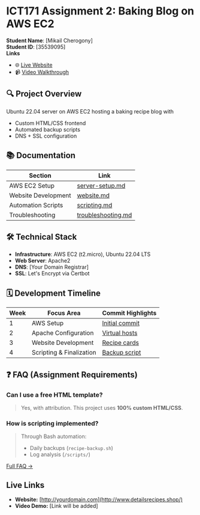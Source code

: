 
# ICT171 Assignment 2: Baking Blog on AWS EC2
**Student Name**: [Mikail Cherogony]  
**Student ID**: [35539095]  
**Links**
- 🌐 [Live Website](http://www.detailsrecipes.shop/)
- 📹 [Video Walkthrough](https://youtu.be/example)  

## 🔍 Project Overview
Ubuntu 22.04 server on AWS EC2 hosting a baking recipe blog with
- Custom HTML/CSS frontend
- Automated backup scripts
- DNS + SSL configuration

## 📚 Documentation
| Section                          | Link                          |
|----------------------------------|-------------------------------|
| AWS EC2 Setup                    | [server-setup.md](docs/server-setup.md) |
| Website Development              | [website.md](docs/website.md) |
| Automation Scripts               | [scripting.md](docs/scripting.md) |
| Troubleshooting                  | [troubleshooting.md](docs/troubleshooting.md) |

## 🛠️ Technical Stack
- **Infrastructure**: AWS EC2 (t2.micro), Ubuntu 22.04 LTS
- **Web Server**: Apache2
- **DNS**: [Your Domain Registrar]
- **SSL**: Let's Encrypt via Certbot

## 🗓️ Development Timeline
| Week | Focus Area               | Commit Highlights |
|------|--------------------------|-------------------|
| 1    | AWS Setup                | [Initial commit](link) |
| 2    | Apache Configuration     | [Virtual hosts](link) |
| 3    | Website Development      | [Recipe cards](link) |
| 4    | Scripting & Finalization | [Backup script](link) |

## ❓ FAQ (Assignment Requirements)
### Can I use a free HTML template?
> Yes, with attribution. This project uses **100% custom HTML/CSS**.

### How is scripting implemented?
> Through Bash automation:  
> - Daily backups (`recipe-backup.sh`)  
> - Log analysis (`/scripts/`)  

[Full FAQ →](docs/faq.md)
## Live Links
- **Website:** [http://yourdomain.com](http://www.detailsrecipes.shop/)
- **Video Demo:** [Link will be added]
